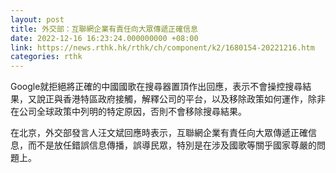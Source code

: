 ```yaml
---
layout: post
title: 外交部：互聯網企業有責任向大眾傳遞正確信息
date: 2022-12-16 16:23:24.000000000 +08:00
link: https://news.rthk.hk/rthk/ch/component/k2/1680154-20221216.htm
categories: rthk
---
```


Google就拒絕將正確的中國國歌在搜尋器置頂作出回應，表示不會操控搜尋結果，又說正與香港特區政府接觸，解釋公司的平台，以及移除政策如何運作，除非在公司全球政策中列明的特定原因，否則不會移除搜尋結果。

在北京，外交部發言人汪文斌回應時表示，互聯網企業有責任向大眾傳遞正確信息，而不是放任錯誤信息傳播，誤導民眾，特別是在涉及國歌等關乎國家尊嚴的問題上。
